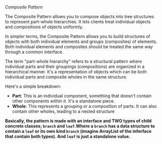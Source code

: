 _Composite Pattern_

The Composite Pattern allows you to compose objects into tree structures to represent part-whole hierarchies. It lets clients treat individual objects and compositions of objects uniformly.

In simpler terms, the Composite Pattern allows you to build structures of objects with both individual elements and groups (composites) of elements. Both individual elements and composites should be treated the same way through a common interface.

The term "part-whole hierarchy" refers to a structural pattern where individual parts and their groupings (compositions) are organized in a hierarchical manner. It's a representation of objects which can be both individual parts and composite wholes in the same structure.

Here's a simple breakdown:

- **Part**: This is an individual component, something that doesn't contain other components within it. It's a standalone piece.
- **Whole**: This represents a grouping or a composition of parts. It can also contain other wholes, leading to a nested structure

**Basically, the pattern is made with an interface and TWO types of child concrete classes; `branch` and `leaf`.Where a `branch` has a data structure to contain a `leaf` or its own kind `branch` (imagine ArrayList of the inferface that contain both types). And `leaf` is just a standalone value.**
